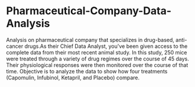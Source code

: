 # Pharmaceutical-Company-Data-Analysis
Analysis on pharmaceutical company that specializes in drug-based, anti-cancer drugs.As their Chief Data Analyst, you've been given access to the complete data from their most recent animal study. In this study, 250 mice were treated through a variety of drug regimes over the course of 45 days. Their physiological responses were then monitored over the course of that time. Objective is to analyze the data to show how four treatments (Capomulin, Infubinol, Ketapril, and Placebo) compare.
